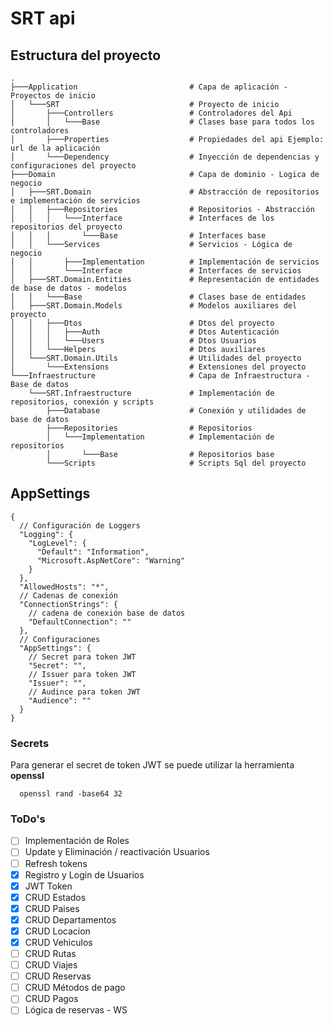 # SRT api

## Estructura del proyecto

```
.
├───Application                         # Capa de aplicación - Proyectos de inicio
│   └───SRT                             # Proyecto de inicio
│       ├───Controllers                 # Controladores del Api
│       │   └───Base                    # Clases base para todos los controladores
│       ├───Properties                  # Propiedades del api Ejemplo: url de la aplicación
│       └───Dependency                  # Inyección de dependencias y configuraciones del proyecto
├───Domain                              # Capa de dominio - Logica de negocio
│   ├───SRT.Domain                      # Abstracción de repositorios e implementación de servicios
│   │   ├───Repositories                # Repositorios - Abstracción
│   │   │   └───Interface               # Interfaces de los repositorios del proyecto
│   │   │       └───Base                # Interfaces base
│   │   └───Services                    # Servicios - Lógica de negocio
│   │       ├───Implementation          # Implementación de servicios
│   │       └───Interface               # Interfaces de servicios
│   ├───SRT.Domain.Entities             # Representación de entidades de base de datos - modelos
│   │   └───Base                        # Clases base de entidades
│   ├───SRT.Domain.Models               # Modelos auxiliares del proyecto
│   │   ├───Dtos                        # Dtos del proyecto
│   │   │   ├───Auth                    # Dtos Autenticación
│   │   │   └───Users                   # Dtos Usuarios
│   │   └───Helpers                     # Dtos auxiliares
│   └───SRT.Domain.Utils                # Utilidades del proyecto
│       └───Extensions                  # Extensiones del proyecto
└───Infraestructure                     # Capa de Infraestructura - Base de datos
    └───SRT.Infraestructure             # Implementación de repositorios, conexión y scripts
        ├───Database                    # Conexión y utilidades de base de datos
        ├───Repositories                # Repositorios
        │   └───Implementation          # Implementación de repositorios
        │       └───Base                # Repositorios base
        └───Scripts                     # Scripts Sql del proyecto
```

## AppSettings

```json5
{
  // Configuración de Loggers
  "Logging": {
    "LogLevel": {
      "Default": "Information",
      "Microsoft.AspNetCore": "Warning"
    }
  },
  "AllowedHosts": "*",
  // Cadenas de conexión
  "ConnectionStrings": {
    // cadena de conexión base de datos
    "DefaultConnection": ""
  },
  // Configuraciones
  "AppSettings": {
    // Secret para token JWT
    "Secret": "",
    // Issuer para token JWT
    "Issuer": "",
    // Audince para token JWT
    "Audience": ""
  }
}
```

### Secrets

Para generar el secret de token JWT se puede utilizar la herramienta **openssl**

```shell
  openssl rand -base64 32
```

### ToDo's

- [ ] Implementación de Roles
- [ ] Update y Eliminación / reactivación Usuarios
- [ ] Refresh tokens
- [X] Registro y Login de Usuarios
- [X] JWT Token
- [X] CRUD Estados
- [X] CRUD Paises
- [X] CRUD Departamentos
- [X] CRUD Locacion
- [X] CRUD Vehiculos
- [ ] CRUD Rutas
- [ ] CRUD Viajes
- [ ] CRUD Reservas
- [ ] CRUD Métodos de pago
- [ ] CRUD Pagos
- [ ] Lógica de reservas - WS
